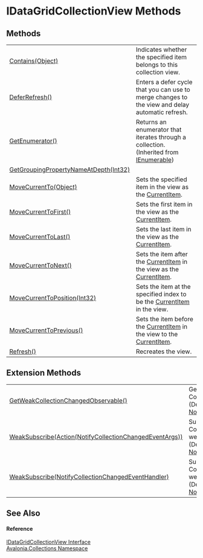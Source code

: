 # IDataGridCollectionView Methods




## Methods
<table>
<tr>
<td><a href="M_Avalonia_Collections_IDataGridCollectionView_Contains">Contains(Object)</a></td>
<td>Indicates whether the specified item belongs to this collection view.</td>
</tr>
<tr>
<td><a href="M_Avalonia_Collections_IDataGridCollectionView_DeferRefresh">DeferRefresh()</a></td>
<td>Enters a defer cycle that you can use to merge changes to the view and delay automatic refresh.</td>
</tr>
<tr>
<td><a href="https://learn.microsoft.com/dotnet/api/system.collections.ienumerable.getenumerator" target="_blank" rel="noopener noreferrer">GetEnumerator()</a></td>
<td>Returns an enumerator that iterates through a collection.<br />(Inherited from <a href="https://learn.microsoft.com/dotnet/api/system.collections.ienumerable" target="_blank" rel="noopener noreferrer">IEnumerable</a>)</td>
</tr>
<tr>
<td><a href="M_Avalonia_Collections_IDataGridCollectionView_GetGroupingPropertyNameAtDepth">GetGroupingPropertyNameAtDepth(Int32)</a></td>
<td> </td>
</tr>
<tr>
<td><a href="M_Avalonia_Collections_IDataGridCollectionView_MoveCurrentTo">MoveCurrentTo(Object)</a></td>
<td>Sets the specified item in the view as the <a href="https://learn.microsoft.com/dotnet/api/system.componentmodel.icollectionview.currentitem" target="_blank" rel="noopener noreferrer">CurrentItem</a>.</td>
</tr>
<tr>
<td><a href="M_Avalonia_Collections_IDataGridCollectionView_MoveCurrentToFirst">MoveCurrentToFirst()</a></td>
<td>Sets the first item in the view as the <a href="https://learn.microsoft.com/dotnet/api/system.componentmodel.icollectionview.currentitem" target="_blank" rel="noopener noreferrer">CurrentItem</a>.</td>
</tr>
<tr>
<td><a href="M_Avalonia_Collections_IDataGridCollectionView_MoveCurrentToLast">MoveCurrentToLast()</a></td>
<td>Sets the last item in the view as the <a href="https://learn.microsoft.com/dotnet/api/system.componentmodel.icollectionview.currentitem" target="_blank" rel="noopener noreferrer">CurrentItem</a>.</td>
</tr>
<tr>
<td><a href="M_Avalonia_Collections_IDataGridCollectionView_MoveCurrentToNext">MoveCurrentToNext()</a></td>
<td>Sets the item after the <a href="https://learn.microsoft.com/dotnet/api/system.componentmodel.icollectionview.currentitem" target="_blank" rel="noopener noreferrer">CurrentItem</a> in the view as the <a href="https://learn.microsoft.com/dotnet/api/system.componentmodel.icollectionview.currentitem" target="_blank" rel="noopener noreferrer">CurrentItem</a>.</td>
</tr>
<tr>
<td><a href="M_Avalonia_Collections_IDataGridCollectionView_MoveCurrentToPosition">MoveCurrentToPosition(Int32)</a></td>
<td>Sets the item at the specified index to be the <a href="https://learn.microsoft.com/dotnet/api/system.componentmodel.icollectionview.currentitem" target="_blank" rel="noopener noreferrer">CurrentItem</a> in the view.</td>
</tr>
<tr>
<td><a href="M_Avalonia_Collections_IDataGridCollectionView_MoveCurrentToPrevious">MoveCurrentToPrevious()</a></td>
<td>Sets the item before the <a href="https://learn.microsoft.com/dotnet/api/system.componentmodel.icollectionview.currentitem" target="_blank" rel="noopener noreferrer">CurrentItem</a> in the view to the <a href="https://learn.microsoft.com/dotnet/api/system.componentmodel.icollectionview.currentitem" target="_blank" rel="noopener noreferrer">CurrentItem</a>.</td>
</tr>
<tr>
<td><a href="M_Avalonia_Collections_IDataGridCollectionView_Refresh">Refresh()</a></td>
<td>Recreates the view.</td>
</tr>
</table>

## Extension Methods
<table>
<tr>
<td><a href="M_Avalonia_Collections_NotifyCollectionChangedExtensions_GetWeakCollectionChangedObservable">GetWeakCollectionChangedObservable()</a></td>
<td>Gets a weak observable for the CollectionChanged event.<br />(Defined by <a href="T_Avalonia_Collections_NotifyCollectionChangedExtensions">NotifyCollectionChangedExtensions</a>)</td>
</tr>
<tr>
<td><a href="M_Avalonia_Collections_NotifyCollectionChangedExtensions_WeakSubscribe">WeakSubscribe(Action(NotifyCollectionChangedEventArgs))</a></td>
<td>Subscribes to the CollectionChanged event using a weak subscription.<br />(Defined by <a href="T_Avalonia_Collections_NotifyCollectionChangedExtensions">NotifyCollectionChangedExtensions</a>)</td>
</tr>
<tr>
<td><a href="M_Avalonia_Collections_NotifyCollectionChangedExtensions_WeakSubscribe_1">WeakSubscribe(NotifyCollectionChangedEventHandler)</a></td>
<td>Subscribes to the CollectionChanged event using a weak subscription.<br />(Defined by <a href="T_Avalonia_Collections_NotifyCollectionChangedExtensions">NotifyCollectionChangedExtensions</a>)</td>
</tr>
</table>

## See Also


#### Reference
<a href="T_Avalonia_Collections_IDataGridCollectionView">IDataGridCollectionView Interface</a>  
<a href="N_Avalonia_Collections">Avalonia.Collections Namespace</a>  

